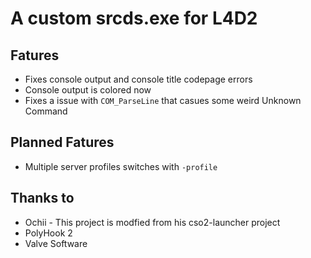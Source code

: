 # A custom srcds.exe for L4D2
## Fatures
- Fixes console output and console title codepage errors
- Console output is colored now
- Fixes a issue with ```COM_ParseLine``` that casues some weird Unknown Command

## Planned Fatures
- Multiple server profiles switches with ```-profile```

## Thanks to
- Ochii - This project is modfied from his cso2-launcher project
- PolyHook 2
- Valve Software
